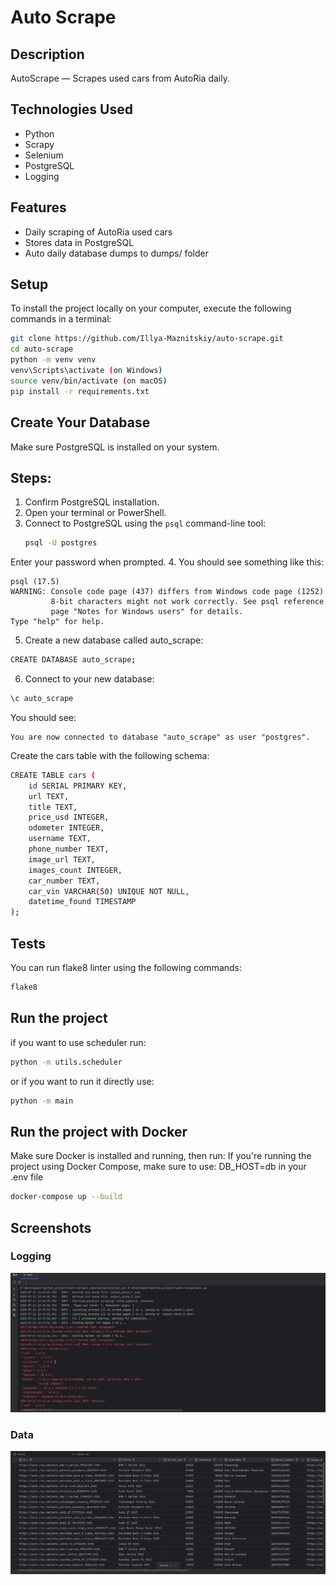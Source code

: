 # Auto Scrape


## Description
AutoScrape — Scrapes used cars from AutoRia daily.


## Technologies Used
- Python
- Scrapy
- Selenium
- PostgreSQL
- Logging


## Features
- Daily scraping of AutoRia used cars
- Stores data in PostgreSQL
- Auto daily database dumps to dumps/ folder


## Setup
To install the project locally on your computer, execute the following commands in a terminal:
```bash
git clone https://github.com/Illya-Maznitskiy/auto-scrape.git
cd auto-scrape
python -m venv venv
venv\Scripts\activate (on Windows)
source venv/bin/activate (on macOS)
pip install -r requirements.txt
```


## Create Your Database
Make sure PostgreSQL is installed on your system.

## Steps:
1. Confirm PostgreSQL installation.
2. Open your terminal or PowerShell.
3. Connect to PostgreSQL using the `psql` command-line tool:
   ```bash
   psql -U postgres
   ```
Enter your password when prompted.
4. You should see something like this:
```
psql (17.5)
WARNING: Console code page (437) differs from Windows code page (1252)
         8-bit characters might not work correctly. See psql reference
         page "Notes for Windows users" for details.
Type "help" for help.
```
5. Create a new database called auto_scrape:
```bash
CREATE DATABASE auto_scrape;
```
6. Connect to your new database:
```bash
\c auto_scrape
````
You should see:
```
You are now connected to database "auto_scrape" as user "postgres".
```
Create the cars table with the following schema:
```bash
CREATE TABLE cars (
    id SERIAL PRIMARY KEY,
    url TEXT,
    title TEXT,
    price_usd INTEGER,
    odometer INTEGER,
    username TEXT,
    phone_number TEXT,
    image_url TEXT,
    images_count INTEGER,
    car_number TEXT,
    car_vin VARCHAR(50) UNIQUE NOT NULL,
    datetime_found TIMESTAMP
);
```


## Tests
You can run flake8 linter using the following commands:
```bash
flake8
```


## Run the project
if you want to use scheduler run:
```bash
python -m utils.scheduler
```
or if you want to run it directly use:
```bash
python -m main
```


## Run the project with Docker
Make sure Docker is installed and running, then run:
If you're running the project using Docker Compose, make sure to use:
DB_HOST=db
in your .env file
```bash
docker-compose up --build
```


## Screenshots
### Logging
![Logging](screenshots/logging.png)

### Data
![Data](screenshots/data.png)
